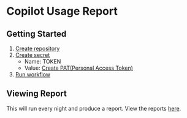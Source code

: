 # Copilot Usage Report


## Getting Started

1. [Create repository](https://github.com/new?template_name=copilot-usage-template&template_owner=austenstone)
2. [Create secret](../../settings/secrets/actions/new)
   - Name: TOKEN
   - Value: [Create PAT(Personal Access Token)](https://github.com/settings/tokens/new?scopes=admin:org)
3. [Run workflow](../../actions/workflows/copilot-usage.yml)

## Viewing Report

This will run every night and produce a report. View the reports [here](../../actions/workflows/copilot-usage.yml).
